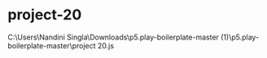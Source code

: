 # project-20
C:\Users\Nandini Singla\Downloads\p5.play-boilerplate-master (1)\p5.play-boilerplate-master\project 20.js

